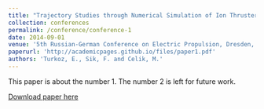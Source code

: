 ```yaml
---
title: "Trajectory Studies through Numerical Simulation of Ion Thruster Grid Region Plasma with PIC-DSMC Approach in 3D"
collection: conferences
permalink: /conference/conference-1
date: 2014-09-01
venue: '5th Russian-German Conference on Electric Propulsion, Dresden, Germany'
paperurl: 'http://academicpages.github.io/files/paper1.pdf'
authors: 'Turkoz, E., Sik, F. and Celik, M.'
---
```

This paper is about the number 1. The number 2 is left for future work.

[Download paper here](http://academicpages.github.io/files/paper1.pdf)